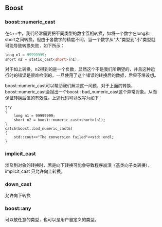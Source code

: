 ## Boost


### boost::numeric_cast
在c++中，我们经常需要把不同类型的数字互相转换，如将一个数字在long和short之间转换。但由于各数字的精度不同，当一个数字从"大"类型到"小"类型就可能导致转换失败，如下所示：

  ```c++
  long n1 = 99999999;
  short n2 = static_cast<short>(n1);
  ```
  
  对于如上转换，n2得到的是一个负数，显然这个不是我们所期望的，并且这种运行时的错误是很难检测的，一旦使用了这个错误的转换后的数据，后果不堪设想。
  
  boost::numeric_cast可以帮助我们解决这一问题，对于上面的转换，boost::numeric_cast会抛出一个boost:: bad_numeric_cast这个异常对象。从而保证转换后值的有效性。上述代码可以改写为如下：
  ```
  try
  {
      long n1 = 99999999;
      short n2 = boost::numeric_cast<short>(n1);
  }
  catch(boost::bad_numeric_cast&)
  { 
      std::cout<<"The conversion failed"<<std::endl; 
  } 
  ```

### implicit_cast

涉及到对象的转换时，若是向下转换可能会导致程序崩溃（基类向子类转换），implicit_cast 只允许向上转换。 

### down_cast

允许向下转换

### boost::any

可以放任意的类型，也可以是用户自定义的类型。
  

